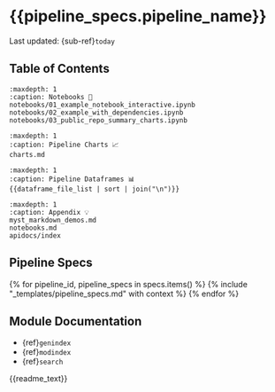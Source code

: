# {{pipeline_specs.pipeline_name}}

Last updated: {sub-ref}`today` 


## Table of Contents

```{toctree}
:maxdepth: 1
:caption: Notebooks 📖
notebooks/01_example_notebook_interactive.ipynb
notebooks/02_example_with_dependencies.ipynb
notebooks/03_public_repo_summary_charts.ipynb
```

```{toctree}
:maxdepth: 1
:caption: Pipeline Charts 📈
charts.md
```

```{toctree}
:maxdepth: 1
:caption: Pipeline Dataframes 📊
{{dataframe_file_list | sort | join("\n")}}
```


```{toctree}
:maxdepth: 1
:caption: Appendix 💡
myst_markdown_demos.md
notebooks.md
apidocs/index
```


## Pipeline Specs
{% for pipeline_id, pipeline_specs in specs.items() %}
  {% include "_templates/pipeline_specs.md" with context %}
{% endfor %}


## Module Documentation

- {ref}`genindex`
- {ref}`modindex`
- {ref}`search`

{{readme_text}}